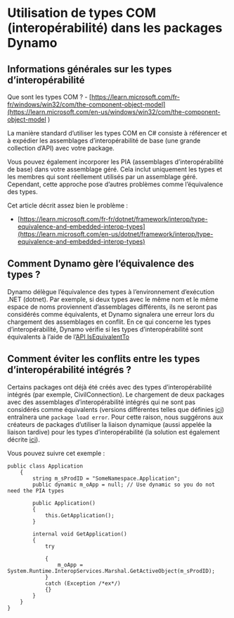 # Utilisation de types COM (interopérabilité) dans les packages Dynamo

## Informations générales sur les types d’interopérabilité
Que sont les types COM ? - [https://learn.microsoft.com/fr-fr/windows/win32/com/the-component-object-model](https://learn.microsoft.com/en-us/windows/win32/com/the-component-object-model )

La manière standard d’utiliser les types COM en C# consiste à référencer et à expédier les assemblages d’interopérabilité de base (une grande collection d’API) avec votre package. 

Vous pouvez également incorporer les PIA (assemblages d’interopérabilité de base) dans votre assemblage géré. Cela inclut uniquement les types et les membres qui sont réellement utilisés par un assemblage géré. Cependant, cette approche pose d’autres problèmes comme l’équivalence des types.

Cet article décrit assez bien le problème : 
* [https://learn.microsoft.com/fr-fr/dotnet/framework/interop/type-equivalence-and-embedded-interop-types](https://learn.microsoft.com/en-us/dotnet/framework/interop/type-equivalence-and-embedded-interop-types)

## Comment Dynamo gère l’équivalence des types ?
Dynamo délègue l’équivalence des types à l’environnement d’exécution .NET (dotnet). Par exemple, si deux types avec le même nom et le même espace de noms proviennent d’assemblages différents, ils ne seront pas considérés comme équivalents, et Dynamo signalera une erreur lors du chargement des assemblages en conflit. En ce qui concerne les types d’interopérabilité, Dynamo vérifie si les types d’interopérabilité sont équivalents à l’aide de l’[API IsEquivalentTo](https://learn.microsoft.com/en-us/dotnet/api/system.type.isequivalentto)

## Comment éviter les conflits entre les types d’interopérabilité intégrés ?
Certains packages ont déjà été créés avec des types d’interopérabilité intégrés (par exemple, CivilConnection). Le chargement de deux packages avec des assemblages d’interopérabilité intégrés qui ne sont pas considérés comme équivalents (versions différentes telles que définies [ici](https://learn.microsoft.com/en-us/dotnet/framework/interop/type-equivalence-and-embedded-interop-types)) entraînera une `package load error`. Pour cette raison, nous suggérons aux créateurs de packages d’utiliser la liaison dynamique (aussi appelée la liaison tardive) pour les types d’interopérabilité (la solution est également décrite [ici](https://blogs.iis.net/samng/the-pain-of-deploying-primary-interop-assemblies)).

Vous pouvez suivre cet exemple :
```
public class Application
    {
        string m_sProdID = "SomeNamespace.Application";
        public dynamic m_oApp = null; // Use dynamic so you do not need the PIA types

        public Application()
        {
            this.GetApplication();
        }

        internal void GetApplication()
        {
            try

            {
                m_oApp = System.Runtime.InteropServices.Marshal.GetActiveObject(m_sProdID);
            }
            catch (Exception /*ex*/)
            {}
        }
    }
}
```